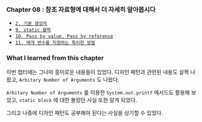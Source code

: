 
### Chapter 08 : 참조 자료형에 대해서 더 자세히 알아봅시다

- [`2. 기본 생성자`](./section_02_09.md)
- [`9. static 블럭`](./section_02_09.md)
- [`10. Pass by value, Pass by reference`](./section_10_11.md)
- [`11. 매개 변수를 지정하는 특이한 방법`](./section_10_11.md)


### What I learned from this chapter

이번 챕터에는 그나마 흥미로운 내용들이 있었다. 디자인 패턴과 관련된 내용도 살짝 나왔고, `Arbitary Number of Arguments` 도 나왔다.

`Arbitary Number of Arguments` 를 이용한 `System.out.printf` 메서드도 활용해 보았고, `static block` 에 대한 몰랐던 사실 또한 알게 되었다.

그리고 나중에 디자인 패턴도 공부해야 된다는 사실을 상기할 수 있었다.
